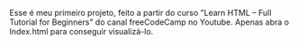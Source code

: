 Esse é meu primeiro projeto, feito a partir do curso "Learn HTML – Full Tutorial for Beginners" do canal freeCodeCamp no Youtube.
Apenas abra o Index.html para conseguir visualizá-lo.
